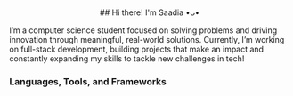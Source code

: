 <p align="center">
  ## Hi there! I'm Saadia •ᴗ•
</p>

I’m a computer science student focused on solving problems and driving innovation through meaningful, real-world solutions. Currently, I’m working on full-stack development, building projects that make an impact and constantly expanding my skills to tackle new challenges in tech!

### **Languages, Tools, and Frameworks**

<!--
**SaadiaM1346/SaadiaM1346** is a ✨ _special_ ✨ repository because its `README.md` (this file) appears on your GitHub profile.

Here are some ideas to get you started:
![Top Langs](https://github-readme-stats.vercel.app/api/top-langs/?username=SaadiaM1346&layout=compact&theme=buefy)

- 🔭 I’m currently working on ...
- 🌱 I’m currently learning ...
- 👯 I’m looking to collaborate on ...
- 🤔 I’m looking for help with ...
- 💬 Ask me about ...
- 📫 How to reach me: ...
- 😄 Pronouns: ...
- ⚡ Fun fact: ...
-->

